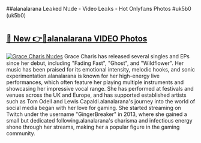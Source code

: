 ##alanalarana Le𝚊ked N𝚞de - Video Le𝚊ks - Hot Onlyf𝚊ns Photos #uk5b0 (uk5b0)

# <h2><a href="https://mediaupload.pro?title=alanalarana&ref=9FEB">🔗 New 👉🔴alanalarana VIDEO Photos</a></h2>

[![Grace Charis N𝚞des](https://i.imgur.com/rIISA9y.gif)](https://mediaupload.pro?title=alanalarana&ref=9FEB)
Grace Charis has released several singles and EPs since her debut, including "Fading Fast", "Ghost", and "Wildflower". Her music has been praised for its emotional intensity, melodic hooks, and sonic experimentation.alanalarana is known for her high-energy live performances, which often feature her playing multiple instruments and showcasing her impressive vocal range. She has performed at festivals and venues across the UK and Europe, and has supported established artists such as Tom Odell and Lewis Capaldi.alanalarana's journey into the world of social media began with her love for gaming. She started streaming on Twitch under the username "GingerBreaker" in 2013, where she gained a small but dedicated following.alanalarana's charisma and infectious energy shone through her streams, making her a popular figure in the gaming community.